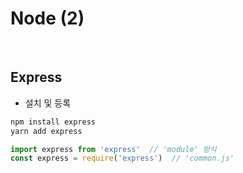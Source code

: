 # Node (2)

​    

## Express

- 설치 및 등록

```bash
npm install express
yarn add express
```

```js
import express from 'express'  // 'module' 방식
const express = require('express')  // 'common.js'
```

